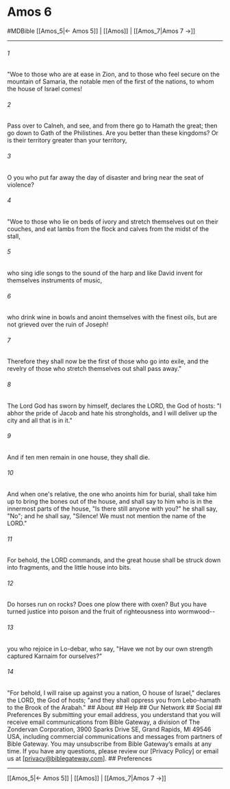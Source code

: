 # Amos 6
#MDBible
[[Amos_5|← Amos 5]] | [[Amos]] | [[Amos_7|Amos 7 →]]

***






###### 1 


"Woe to those who are at ease in Zion, and to those who feel secure on the mountain of Samaria, the notable men of the first of the nations, to whom the house of Israel comes! 





###### 2 


Pass over to Calneh, and see, and from there go to Hamath the great; then go down to Gath of the Philistines. Are you better than these kingdoms? Or is their territory greater than your territory, 





###### 3 


O you who put far away the day of disaster and bring near the seat of violence? 





###### 4 


"Woe to those who lie on beds of ivory and stretch themselves out on their couches, and eat lambs from the flock and calves from the midst of the stall, 





###### 5 


who sing idle songs to the sound of the harp and like David invent for themselves instruments of music, 





###### 6 


who drink wine in bowls and anoint themselves with the finest oils, but are not grieved over the ruin of Joseph! 





###### 7 


Therefore they shall now be the first of those who go into exile, and the revelry of those who stretch themselves out shall pass away." 





###### 8 


The Lord God has sworn by himself, declares the LORD, the God of hosts: "I abhor the pride of Jacob and hate his strongholds, and I will deliver up the city and all that is in it." 





###### 9 


And if ten men remain in one house, they shall die. 





###### 10 


And when one's relative, the one who anoints him for burial, shall take him up to bring the bones out of the house, and shall say to him who is in the innermost parts of the house, "Is there still anyone with you?" he shall say, "No"; and he shall say, "Silence! We must not mention the name of the LORD." 





###### 11 


For behold, the LORD commands, and the great house shall be struck down into fragments, and the little house into bits. 





###### 12 


Do horses run on rocks? Does one plow there with oxen? But you have turned justice into poison and the fruit of righteousness into wormwood-- 





###### 13 


you who rejoice in Lo-debar, who say, "Have we not by our own strength captured Karnaim for ourselves?" 





###### 14 


"For behold, I will raise up against you a nation, O house of Israel," declares the LORD, the God of hosts; "and they shall oppress you from Lebo-hamath to the Brook of the Arabah." ## About ## Help ## Our Network ## Social ## Preferences By submitting your email address, you understand that you will receive email communications from Bible Gateway, a division of The Zondervan Corporation, 3900 Sparks Drive SE, Grand Rapids, MI 49546 USA, including commercial communications and messages from partners of Bible Gateway. You may unsubscribe from Bible Gateway&rsquo;s emails at any time. If you have any questions, please review our [Privacy Policy] or email us at [privacy@biblegateway.com]. ## Preferences

***

[[Amos_5|← Amos 5]] | [[Amos]] | [[Amos_7|Amos 7 →]]
